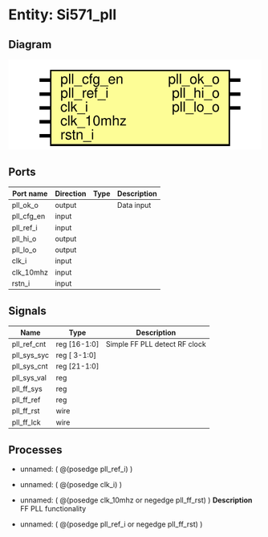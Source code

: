 # Entity: Si571_pll

## Diagram

![Diagram](Si571_pll.svg "Diagram")
## Ports

| Port name  | Direction | Type | Description |
| ---------- | --------- | ---- | ----------- |
| pll_ok_o   | output    |      | Data input  |
| pll_cfg_en | input     |      |             |
| pll_ref_i  | input     |      |             |
| pll_hi_o   | output    |      |             |
| pll_lo_o   | output    |      |             |
| clk_i      | input     |      |             |
| clk_10mhz  | input     |      |             |
| rstn_i     | input     |      |             |
## Signals

| Name        | Type          | Description                    |
| ----------- | ------------- | ------------------------------ |
| pll_ref_cnt | reg  [16-1:0] | Simple FF PLL detect RF clock  |
| pll_sys_syc | reg  [ 3-1:0] |                                |
| pll_sys_cnt | reg  [21-1:0] |                                |
| pll_sys_val | reg           |                                |
| pll_ff_sys  | reg           |                                |
| pll_ff_ref  | reg           |                                |
| pll_ff_rst  | wire          |                                |
| pll_ff_lck  | wire          |                                |
## Processes
- unnamed: ( @(posedge pll_ref_i) )
- unnamed: ( @(posedge clk_i) )
- unnamed: ( @(posedge clk_10mhz or negedge pll_ff_rst) )
**Description**
FF PLL functionality

- unnamed: ( @(posedge pll_ref_i or negedge pll_ff_rst) )
